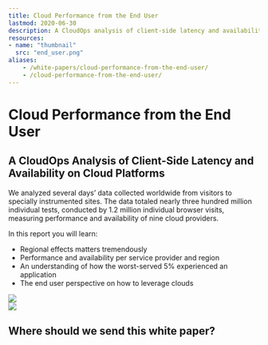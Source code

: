 ```yaml
---
title: Cloud Performance from the End User
lastmod: 2020-06-30
description: A CloudOps analysis of client-side latency and availability on hybrid- and multi-cloud platforms.
resources:
- name: "thumbnail"
  src: "end_user.png"
aliases:
    - /white-papers/cloud-performance-from-the-end-user/
    - /cloud-performance-from-the-end-user/
---
```



<div class="landing-page">
    <!-- hero -->
    <div class="hero jumbotron reading-landing jumbotron-fluid">
        <div class="container-fluid">
            <div class="row">
                <div class="col-xl-6 offset-xl-2 col-lg-10 offset-lg-1 col-md-12">
                    <h1 class="display-4">Cloud Performance from the End User</h1>
                </div>
            </div>
        </div>
    </div>
    <div class="main-content">
        <div class="row">
            <div class="col-xl-4 offset-xl-2 without-bottom-line">
                <div class="workshop-prerequisites">
                    <h2>A CloudOps Analysis of Client-Side Latency and Availability on Cloud Platforms</h2>                    
                    <p>We analyzed several days’ data collected worldwide from visitors to specially instrumented sites. The data totaled nearly three hundred million individual tests, conducted by 1.2 million individual browser visits, measuring performance and availability of nine cloud providers.</p>
                    <p>In this report you will learn:</p>
                    <ul class="dashes">
                    <li>Regional effects matters tremendously</li>
                    <li>Performance and availability per service provider and region</li>
                    <li>An understanding of how the worst-served 5% experienced an application</li>
                    <li>The end user perspective on how to leverage clouds</li>
                    </ul>
                </div>
            </div>
                <div class="col-xl-4 offset-xl-0 white-paper-image">
                <img src="/images/white-papers/cloud-performance-from-the-end-user.png">
            </div>
        </div>
            </div>
        </div>
    </div>
    <!-- contact us -->
    <div class="contact-us-card">
        <div class="row">
            <div class="col-xl-8 offset-xl-2 col-lg-10 offset-lg-1 col-md-12 col-sm-12 col-xs-12">
                <img src="/images/single-line-arrows.png">
            </div>
            <div
                class="col-xl-3 offset-xl-3 col-lg-3 offset-lg-1 col-md-10 offset-md-1 col-sm-10 offset-sm-1 col-xs-12">
                <h2>Where should we send this white paper?</h2>
            </div>
            <div
                class="col-xl-5 offset-xl-0 col-lg-6 offset-lg-1 col-md-8 offset-md-2 col-sm-10 offset-sm-1 col-xs-12 general-contact-form">
                <!--[if lte IE 8]>
<script charset="utf-8" type="text/javascript" src="//js.hsforms.net/forms/v2-legacy.js"></script>
<![endif]-->
<script charset="utf-8" type="text/javascript" src="//js.hsforms.net/forms/v2.js"></script>
<script>
  hbspt.forms.create({
	portalId: "732832",
	formId: "76b1f044-92e3-4f7e-ba70-dc55c81f67e5"
});
</script>
            </div>
        </div>
    </div>
</div>